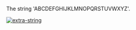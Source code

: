 The string 'ABCDEFGHIJKLMNOPQRSTUVWXYZ'.


[![extra-string](https://i.imgur.com/y4YVIau.jpg)](https://www.npmjs.com/package/extra-string)
